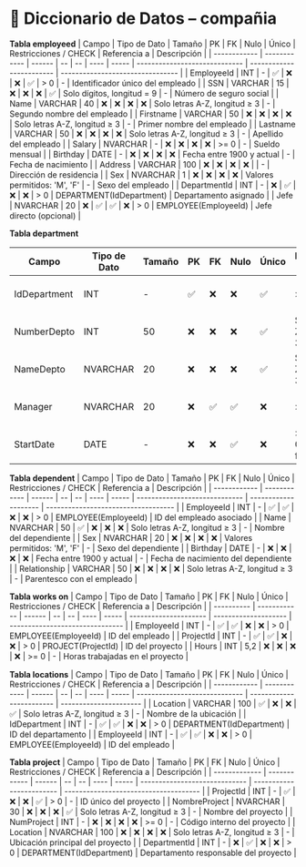 # 📘 Diccionario de Datos – compañia
 **Tabla employeed**
| Campo        | Tipo de Dato | Tamaño | PK | FK | Nulo | Único | Restricciones / CHECK         | Referencia a             | Descripción                      |
| ------------ | ------------ | ------ | -- | -- | ---- | ----- | ----------------------------- | ------------------------ | -------------------------------- |
| EmployeeId   | INT          | -      | ✅  | ❌  | ❌    | ✅     | > 0                           | -                        | Identificador único del empleado |
| SSN          | VARCHAR      | 15     | ❌  | ❌  | ❌    | ✅     | Solo dígitos, longitud = 9    | -                        | Número de seguro social          |
| Name         | VARCHAR      | 40     | ❌  | ❌  | ❌    | ❌     | Solo letras A-Z, longitud ≥ 3 | -                        | Segundo nombre del empleado      |
| Firstname    | VARCHAR      | 50     | ❌  | ❌  | ❌    | ❌     | Solo letras A-Z, longitud ≥ 3 | -                        | Primer nombre del empleado       |
| Lastname     | VARCHAR      | 50     | ❌  | ❌  | ❌    | ❌     | Solo letras A-Z, longitud ≥ 3 | -                        | Apellido del empleado            |
| Salary       | NVARCHAR      | -   | ❌  | ❌  | ❌    | ❌     | >= 0                          | -                        | Sueldo mensual                   |
| Birthday     | DATE         | -      | ❌  | ❌  | ❌    | ❌     | Fecha entre 1900 y actual     | -                        | Fecha de nacimiento              |
| Address      | VARCHAR      | 100    | ❌  | ❌  | ❌    | ❌     |                               | -                        | Dirección de residencia          |
| Sex          | NVARCHAR         | 1      | ❌  | ❌  | ❌    | ❌     | Valores permitidos: 'M', 'F'  | -                        | Sexo del empleado                |
| DepartmentId | INT          | -      | ❌  | ✅  | ❌    | ❌     | > 0                           | DEPARTMENT(IdDepartment) | Departamento asignado            |
| Jefe    | NVARCHAR          | 20    | ❌  | ✅  | ✅    | ❌     | > 0                           | EMPLOYEE(EmployeeId)     | Jefe directo (opcional)          |

 **Tabla department**

| Campo          | Tipo de Dato | Tamaño | PK | FK | Nulo | Único | Restricciones / CHECK             | Referencia a         | Descripción                          |
| -------------- | ------------ | ------ | -- | -- | ---- | ----- | --------------------------------- | -------------------- | ------------------------------------ |
| IdDepartment   | INT          | -      | ✅  | ❌  | ❌    | ✅     | > 0                               | -                    | Identificador único del departamento |
| NumberDepto  | INT      | 50     | ❌  | ❌  | ❌    | ✅     | Solo letras A-Z, longitud ≥ 3     | -                    | Código interno del departamento      |
| NameDepto | NVARCHAR      | 20   | ❌  | ❌  | ❌    | ✅     | Solo letras A-Z, longitud ≥ 3     | -                    | Nombre del departamento              |
| Manager     | NVARCHAR          | 20      | ❌  | ✅  | ✅    | ❌     | > 0                               | EMPLOYEE(EmployeeId) | Jefe del departamento (opcional)     |
| StartDate      | DATE         | -      | ❌  | ❌  | ✅    | ❌     | >= '1900-01-01' y <= fecha actual | -                    | Fecha de inicio del departamento     |

 **Tabla dependent**
| Campo        | Tipo de Dato | Tamaño | PK | FK | Nulo | Único | Restricciones / CHECK         | Referencia a         | Descripción                         |
| ------------ | ------------ | ------ | -- | -- | ---- | ----- | ----------------------------- | -------------------- | ----------------------------------- |
| EmployeeId   | INT          | -      | ✅  | ✅  | ❌    | ❌     | > 0                           | EMPLOYEE(EmployeeId) | ID del empleado asociado            |
| Name         | NVARCHAR      | 50     | ✅  | ❌  | ❌    | ❌     | Solo letras A-Z, longitud ≥ 3 | -                    | Nombre del dependiente              |
| Sex          | NVARCHAR         |   20    | ❌  | ❌  | ❌    | ❌     | Valores permitidos: 'M', 'F'  | -                    | Sexo del dependiente                |
| Birthday     | DATE         | -      | ❌  | ❌  | ❌    | ❌     | Fecha entre 1900 y actual     | -                    | Fecha de nacimiento del dependiente |
| Relationship | VARCHAR      | 50     | ❌  | ❌  | ❌    | ❌     | Solo letras A-Z, longitud ≥ 3 | -                    | Parentesco con el empleado          |

 **Tabla works on**
| Campo      | Tipo de Dato | Tamaño | PK | FK | Nulo | Único | Restricciones / CHECK | Referencia a         | Descripción                     |
| ---------- | ------------ | ------ | -- | -- | ---- | ----- | --------------------- | -------------------- | ------------------------------- |
| EmployeeId | INT          | -      | ✅  | ✅  | ❌    | ❌     | > 0                   | EMPLOYEE(EmployeeId) | ID del empleado                 |
| ProjectId  | INT          | -      | ✅  | ✅  | ❌    | ❌     | > 0                   | PROJECT(ProjectId)   | ID del proyecto                 |
| Hours      | INT      | 5,2    | ❌  | ❌  | ❌    | ❌     | >= 0                  | -                    | Horas trabajadas en el proyecto |

 **Tabla locations**
| Campo        | Tipo de Dato | Tamaño | PK | FK | Nulo | Único | Restricciones / CHECK         | Referencia a             | Descripción            |
| ------------ | ------------ | ------ | -- | -- | ---- | ----- | ----------------------------- | ------------------------ | ---------------------- |
| Location     | VARCHAR      | 100    | ✅  | ❌  | ❌    | ✅     | Solo letras A-Z, longitud ≥ 3 | -                        | Nombre de la ubicación |
| IdDepartment | INT          | -      | ✅  | ✅  | ❌    | ❌     | > 0                           | DEPARTMENT(IdDepartment) | ID del departamento    |
| EmployeeId   | INT          | -      | ✅  | ✅  | ❌    | ❌     | > 0                           | EMPLOYEE(EmployeeId)     | ID del empleado        |

 **Tabla project**
| Campo         | Tipo de Dato | Tamaño | PK | FK | Nulo | Único | Restricciones / CHECK         | Referencia a             | Descripción                           |
| ------------- | ------------ | ------ | -- | -- | ---- | ----- | ----------------------------- | ------------------------ | ------------------------------------- |
| ProjectId     | INT          | -      | ✅  | ❌  | ❌    | ✅     | > 0                           | -                        | ID único del proyecto                 |
| NombreProject | NVARCHAR      | 30     | ❌  | ❌  | ❌    | ✅     | Solo letras A-Z, longitud ≥ 3 | -                        | Nombre del proyecto                   |
| NumProject    | INT          | -      | ❌  | ❌  | ❌    | ❌     | >= 0                          | -                        | Código interno del proyecto           |
| Location      | NVARCHAR      | 100    | ❌  | ❌  | ❌    | ❌     | Solo letras A-Z, longitud ≥ 3 | -                        | Ubicación principal del proyecto      |
| DepartmentId  | INT          | -      | ❌  | ✅  | ❌    | ❌     | > 0                           | DEPARTMENT(IdDepartment) | Departamento responsable del proyecto |
